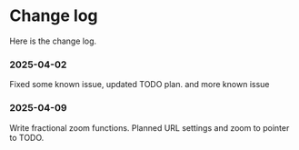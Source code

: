 # Change log

Here is the change log.

### 2025-04-02

Fixed some known issue, updated TODO plan. and more known issue

### 2025-04-09

Write fractional zoom functions. Planned URL settings and zoom to pointer to TODO.
